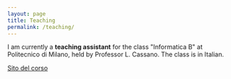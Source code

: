 ```yaml
---
layout: page
title: Teaching
permalink: /teaching/
---
```

I am currently a **teaching assistant** for the class "Informatica B" at Politecnico di Milano, held by Professor L. Cassano. The class is in Italian.

[Sito del corso][1]

[1]:http://cassano.faculty.polimi.it/InformaticaB.html
